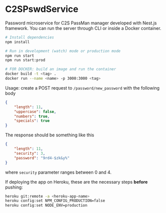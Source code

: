 # C2SPswdService

Password microservice for C2S PassMan manager developed with Nest.js framework. You can run the server through CLI or inside a Docker container.

```bash
# Install dependencies
npm install

# Run in development (watch) mode or production mode
npm run start
npm run start:prod

# FOR DOCKER: build an image and run the container
docker build -t <tag> .
docker run --name <name> -p 3000:3000 <tag>
```

Usage: create a POST request to `/password/new_password` with the following body

```json
{
    "length": 11,
    "uppercase": false,
    "numbers": true,
    "specials": true
}
```

The response should be something like this

```json
{
    "length": 11,
    "security": 3,
    "password": "9rd4-$zk&y%"
}
```

where `security` parameter ranges between 0 and 4.

If deploying the app on Heroku, these are the necessary steps **before** pushing:

```bash
heroku git:remote -a <heroku-app-name>
heroku config:set NPM_CONFIG_PRODUCTION=false
heroku config:set NODE_ENV=production
```
